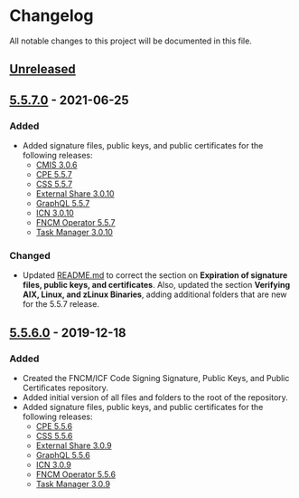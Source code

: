 # Changelog

All notable changes to this project will be documented in this file.

## [Unreleased]


## [5.5.7.0] - 2021-06-25

### Added
- Added signature files, public keys, and public certificates for the following releases:
  - [CMIS 3.0.6](CMIS/3.0.6)
  - [CPE 5.5.7](CPE/5.5.7)
  - [CSS 5.5.7](CSS/5.5.7)
  - [External Share 3.0.10](ExternalShare/3.0.10)
  - [GraphQL 5.5.7](GraphQL/5.5.7)
  - [ICN 3.0.10](ICN/3.0.10)
  - [FNCM Operator 5.5.7](Operator/5.5.7)
  - [Task Manager 3.0.10](TaskManager/3.0.10)

### Changed
- Updated [README.md](README.md) to correct the section on **Expiration of signature files, public keys, and certificates**. Also, updated the section **Verifying AIX, Linux, and zLinux Binaries**, adding additional folders that are new for the 5.5.7 release. 


## [5.5.6.0] - 2019-12-18

### Added
- Created the FNCM/ICF Code Signing Signature, Public Keys, and Public Certificates repository.
- Added initial version of all files and folders to the root of the repository.
- Added signature files, public keys, and public certificates for the following releases:
  - [CPE 5.5.6](CPE/5.5.6)
  - [CSS 5.5.6](CSS/5.5.6)
  - [External Share 3.0.9](ExternalShare/3.0.9)
  - [GraphQL 5.5.6](GraphQL/5.5.6)
  - [ICN 3.0.9](ICN/3.0.9)
  - [FNCM Operator 5.5.6](Operator/5.5.6)
  - [Task Manager 3.0.9](TaskManager/3.0.9)


[unreleased]: https://github.com/ibm-ecm/fncm-code-signing-signature-files/compare/v5.5.7.0...HEAD
[5.5.7.0]: https://github.com/ibm-ecm/fncm-code-signing-signature-files/releases/tag/v5.5.7.0
[5.5.6.0]: https://github.com/ibm-ecm/fncm-code-signing-signature-files/releases/tag/v5.5.6.0
